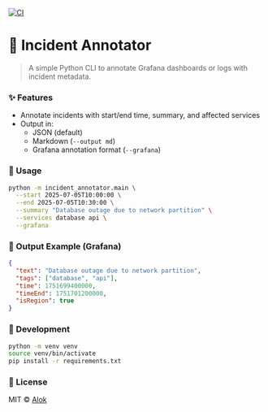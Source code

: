 [![CI](https://github.com/alok92/incident-annotator/actions/workflows/ci.yml/badge.svg)](https://github.com/alok92/incident-annotator/.github/workflows/ci.yml)

# 📍 Incident Annotator

> A simple Python CLI to annotate Grafana dashboards or logs with incident metadata.

### ✨ Features

- Annotate incidents with start/end time, summary, and affected services
- Output in:
  - JSON (default)
  - Markdown (`--output md`)
  - Grafana annotation format (`--grafana`)

### 🚀 Usage

```bash
python -m incident_annotator.main \
  --start 2025-07-05T10:00:00 \
  --end 2025-07-05T10:30:00 \
  --summary "Database outage due to network partition" \
  --services database api \
  --grafana
```

### 🔧 Output Example (Grafana)

```json
{
  "text": "Database outage due to network partition",
  "tags": ["database", "api"],
  "time": 1751699400000,
  "timeEnd": 1751701200000,
  "isRegion": true
}
```

### 🧪 Development

```bash
python -m venv venv
source venv/bin/activate
pip install -r requirements.txt
```

### 📄 License

MIT © [Alok](https://github.com/alok92)
